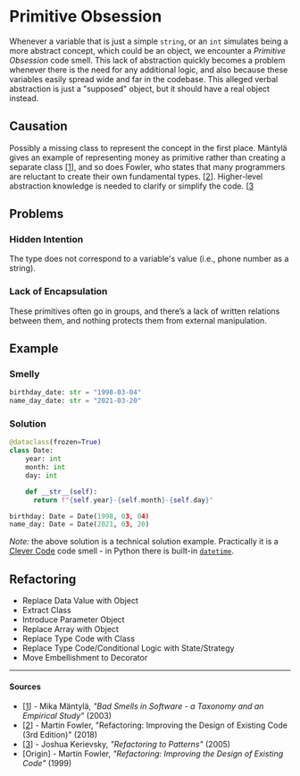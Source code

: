 # Primitive Obsession

Whenever a variable that is just a simple `string`, or an `int` simulates being a more abstract concept, which could be an object, we encounter a _Primitive Obsession_ code smell. This lack of abstraction quickly becomes a problem whenever there is the need for any additional logic, and also because these variables easily spread wide and far in the codebase. This alleged verbal abstraction is just a "supposed" object, but it should have a real object instead.

## Causation

Possibly a missing class to represent the concept in the first place. Mäntylä gives an example of representing money as primitive rather than creating a separate class [[1](#sources)], and so does Fowler, who states that many programmers are reluctant to create their own fundamental types. [[2](#sources)]. Higher-level abstraction knowledge is needed to clarify or simplify the code. [[3](#sources)

## Problems

### **Hidden Intention**

The type does not correspond to a variable's value (i.e., phone number as a string).

### **Lack of Encapsulation**

These primitives often go in groups, and there’s a lack of written relations between them, and nothing protects them from external manipulation.

## Example



### Smelly

```py
birthday_date: str = "1998-03-04"
name_day_date: str = "2021-03-20"
```

### Solution

```py
@dataclass(frozen=True)
class Date:
    year: int
    month: int
    day: int

    def __str__(self):
      return f"{self.year}-{self.month}-{self.day}"

birthday: Date = Date(1998, 03, 04)
name_day: Date = Date(2021, 03, 20)
```

_Note:_ the above solution is a technical solution example. Practically it is a [Clever Code](./clever-code.md) code smell - in Python there is built-in [`datetime`](https://docs.python.org/3/library/datetime.html).



## Refactoring

- Replace Data Value with Object
- Extract Class
- Introduce Parameter Object
- Replace Array with Object
- Replace Type Code with Class
- Replace Type Code/Conditional Logic with State/Strategy
- Move Embellishment to Decorator

---

#### Sources

- [[1](#sources)] - Mika Mäntylä, _"Bad Smells in Software - a Taxonomy and an Empirical Study"_ (2003)
- [[2](#sources)] - Martin Fowler, "Refactoring: Improving the Design of Existing Code (3rd Edition)" (2018)
- [[3](#sources)] - Joshua Kerievsky, _"Refactoring to Patterns"_ (2005)
- [Origin] - Martin Fowler, _"Refactoring: Improving the Design of Existing Code"_ (1999)
